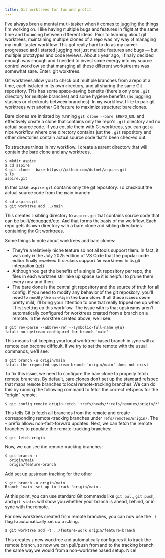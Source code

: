 ```yaml
---
title: Git worktrees for fun and profit
---
```


I've always been a mental multi-tasker when it comes to juggling the things I'm working on. I like having multiple bugs and features in flight at the same time and bouncing between different ideas. Prior to learning about git worktrees, maintaining multiple clones of a repo was my way of managing my multi-tasker workflow. This got really hard to do as my career progressed and I started juggling not just multiple features and bugs — but multiple prototypes and code reviews. About a year ago, I finally decided enough was enough and I needed to invest some energy into my source control workflow so that managing all these different workstreams was somewhat sane. Enter: git worktrees.

Git worktrees allow you to check out multiple branches from a repo at a time, each isolated in its own directory, and all sharing the same Git repository. This has some space-saving benefits (there's only one `.git` directory for multiple branches) and some hygiene benefits (no juggling stashes or checkouts between branches). In my workflow, I like to pair git worktrees with another Git feature to maximize structure: bare clones.

Bare clones are initiated by running `git clone --bare $REPO_URL` and effectively create a clone that contains only the repo's `.git` directory and no actual source code. If you couple them with Git worktrees, you can get a nice workflow where one directory contains just the `.git` repository and other directories contain actual source code that's been checked out.

To structure things in my workflow, I create a parent directory that will contain the bare clone and any worktrees.

```
$ mkdir aspire
$ cd aspire
$ git clone --bare https://github.com/dotnet/aspire.git
$ ls
aspire.git
```

In this case, `aspire.git` contains only the git repository. To checkout the actual source code from the main branch:

```
$ cd aspire.git
$ git worktree add ../main
```

This creates a sibling directory to `aspire.git` that contains source code that can be built/debugged/etc. And that forms the basis of my workflow. Each repo gets its own directory with a bare clone and sibling directories containing the Git worktrees.

Some things to note about worktrees and bare clones:
- They're a relatively niche feature so not all tools support them. In fact, it was only in the July 2025 edition of VS Code that the popular code editor finally received first-class support for worktrees in its git integration ([ref](https://code.visualstudio.com/updates/v1_103#_git-worktree-support))
- Although you get the benefits of a single Git repository per repo, the files in each worktree still take up space so it is helpful to prune them every now and then.
- The bare clone is the central git repository and the source of truth for all config. If you need to modify any behavior of the git repository, you'll need to modify the `config` in the bare clone.
If all these issues seem pretty mild, I’ll bring your attention to one that really tripped me up when I first setting up this workflow. The issue with is that upstreams aren't automatically configured for worktrees created from a branch on a remote. In the worktree created above, we’ll see:

```
$ git rev-parse --abbrev-ref --symbolic-full-name @{u}
fatal: no upstream configured for branch 'main'
```
This means that keeping your local worktree-based branch in sync with a remote can become difficult. If we try to set the remote with the usual commands, we’ll see:
```
$ git branch -u origin/main
fatal: the requested upstream branch 'origin/main' does not exist
```
To fix this issue, we need to configure the bare clone to properly fetch remote branches. By default, bare clones don't set up the standard refspec that maps remote branches to local remote-tracking branches. We can do this by running the following command to fetch the correct refspecs for the “origin” remote.
```
$ git config remote.origin.fetch '+refs/heads/*:refs/remotes/origin/*'
```
This tells Git to fetch all branches from the remote and create corresponding remote-tracking branches under `refs/remotes/origin/`. The `+` prefix allows non-fast-forward updates.
Next, we can fetch the remote branches to populate the remote-tracking branches:
```
$ git fetch origin
```

Now, we can see the remote-tracking branches:
```
$ git branch -r
  origin/main
  origin/feature-branch
```

Add set up upstream tracking for the other 
```
$ git branch -u origin/main
Branch 'main' set up to track 'origin/main'.
```

At this point, you can use standard Git commands like `git pull`, `git push`, and `git status` will show you whether your branch is ahead, behind, or in sync with the remote.

For new worktrees created from remote branches, you can now use the `-t` flag to automatically set up tracking:
```
$ git worktree add -t ../feature-work origin/feature-branch
```

This creates a new worktree and automatically configures it to track the remote branch, so now we can pull/push from and to the tracking branch the same way we would from a non-worktree based setup. Nice!